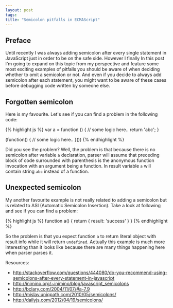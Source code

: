 ```yaml
---
layout: post
tags: 
title: "Semicolon pitfalls in ECMAScript"
---
```


## Preface

Until recently I was always adding semicolon after every single statement in
JavaScript just in order to be on the safe side. However I finally  In this post
I'm going to expand on this topic from my perspective and feature some most
exciting examples of pitfalls you should be aware of when deciding whether to
omit a semicolon or not. And even if you decide to always add semicolon after
each statement, you might want to be aware of these cases before debugging code
written by someone else.

## Forgotten semicolon

Here is my favourite. Let's see if you can find a problem in the following
code:

{% highlight js %}
var a = function () {
  // some logic here..
  return 'abc';
}

(function() {
  // some logic here..
}())
{% endhighlight %}

Did you see the problem? Well, the problem is that because there is no
semicolon after variable `a` declaration, parser will assume that preceding
block of code surrounded with parenthesis is the anonymous function invocation
with an argument being a function. In result variable `a` will contain string
`abc` instead of a function.

## Unexpected semicolon

My another favourite example is not really related to adding a semicolon but is
related to ASI (Automatic Semicolon Insertion). Take a look at following and
see if you can find a problem:

{% highlight js %}
function a() {
  return
  {
    result: 'success'
  }
}
{% endhighlight %}

So the problem is that you expect function `a` to return literal object with
result info while it will return `undefined`. Actually this example is much
more interesting than it looks like because there are many things happening
here when parser parses it.


Resources:

- http://stackoverflow.com/questions/444080/do-you-recommend-using-semicolons-after-every-statement-in-javascript
- http://inimino.org/~inimino/blog/javascript_semicolons
- http://bclary.com/2004/11/07/#a-7.9
- http://mislav.uniqpath.com/2010/05/semicolons/
- http://dailyjs.com/2012/04/19/semicolons/
